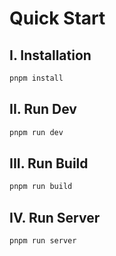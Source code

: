 # Quick Start

## I. Installation

```bash
pnpm install
```

## II. Run Dev

```bash
pnpm run dev
```

## III. Run Build

```bash
pnpm run build
```

## IV. Run Server

```bash
pnpm run server
```
